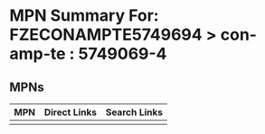 



# MPN Summary For: FZECONAMPTE5749694 > con-amp-te : 5749069-4

## MPNs
  

|MPN|Direct Links|Search Links|
| :--- | :--- | :--- |
||||
